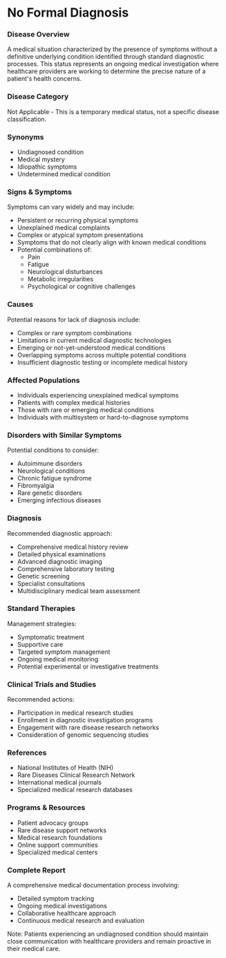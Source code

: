# No Formal Diagnosis

### Disease Overview
A medical situation characterized by the presence of symptoms without a definitive underlying condition identified through standard diagnostic processes. This status represents an ongoing medical investigation where healthcare providers are working to determine the precise nature of a patient's health concerns.

### Disease Category
Not Applicable - This is a temporary medical status, not a specific disease classification.

### Synonyms
- Undiagnosed condition
- Medical mystery
- Idiopathic symptoms
- Undetermined medical condition

### Signs & Symptoms
Symptoms can vary widely and may include:
- Persistent or recurring physical symptoms
- Unexplained medical complaints
- Complex or atypical symptom presentations
- Symptoms that do not clearly align with known medical conditions
- Potential combinations of:
  - Pain
  - Fatigue
  - Neurological disturbances
  - Metabolic irregularities
  - Psychological or cognitive challenges

### Causes
Potential reasons for lack of diagnosis include:
- Complex or rare symptom combinations
- Limitations in current medical diagnostic technologies
- Emerging or not-yet-understood medical conditions
- Overlapping symptoms across multiple potential conditions
- Insufficient diagnostic testing or incomplete medical history

### Affected Populations
- Individuals experiencing unexplained medical symptoms
- Patients with complex medical histories
- Those with rare or emerging medical conditions
- Individuals with multisystem or hard-to-diagnose symptoms

### Disorders with Similar Symptoms
Potential conditions to consider:
- Autoimmune disorders
- Neurological conditions
- Chronic fatigue syndrome
- Fibromyalgia
- Rare genetic disorders
- Emerging infectious diseases

### Diagnosis
Recommended diagnostic approach:
- Comprehensive medical history review
- Detailed physical examinations
- Advanced diagnostic imaging
- Comprehensive laboratory testing
- Genetic screening
- Specialist consultations
- Multidisciplinary medical team assessment

### Standard Therapies
Management strategies:
- Symptomatic treatment
- Supportive care
- Targeted symptom management
- Ongoing medical monitoring
- Potential experimental or investigative treatments

### Clinical Trials and Studies
Recommended actions:
- Participation in medical research studies
- Enrollment in diagnostic investigation programs
- Engagement with rare disease research networks
- Consideration of genomic sequencing studies

### References
- National Institutes of Health (NIH)
- Rare Diseases Clinical Research Network
- International medical journals
- Specialized medical research databases

### Programs & Resources
- Patient advocacy groups
- Rare disease support networks
- Medical research foundations
- Online support communities
- Specialized medical centers

### Complete Report
A comprehensive medical documentation process involving:
- Detailed symptom tracking
- Ongoing medical investigations
- Collaborative healthcare approach
- Continuous medical research and evaluation

Note: Patients experiencing an undiagnosed condition should maintain close communication with healthcare providers and remain proactive in their medical care.